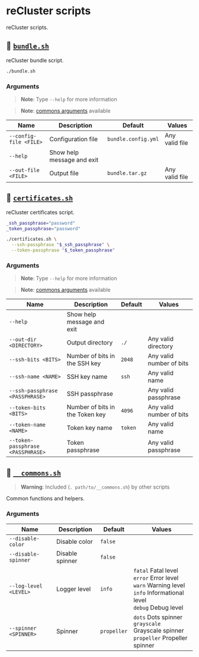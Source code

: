 <!-- markdownlint-disable MD024 -->
<!-- markdownlint-disable MD033 -->

# reCluster scripts

reCluster scripts.

## :bookmark_tabs: [`bundle.sh`](./bundle.sh)

reCluster bundle script.

```sh
./bundle.sh
```

### Arguments

> **Note**: Type `--help` for more information

> **Note**: [commons arguments](#arguments-2) available

| **Name**               | **Description**            | **Default**         | **Values**     |
| ---------------------- | -------------------------- | ------------------- | -------------- |
| `--config-file <FILE>` | Configuration file         | `bundle.config.yml` | Any valid file |
| `--help`               | Show help message and exit |
| `--out-file <FILE>`    | Output file                | `bundle.tar.gz`     | Any valid file |

## :bookmark_tabs: [`certificates.sh`](./certificates.sh)

reCluster certificates script.

```sh
_ssh_passphrase="password"
_token_passphrase="password"

./certificates.sh \
  --ssh-passphrase "$_ssh_passphrase" \
  --token-passphrase "$_token_passphrase"
```

### Arguments

> **Note**: Type `--help` for more information

> **Note**: [commons arguments](#arguments-2) available

| **Name**                          | **Description**                 | **Default** | **Values**               |
| --------------------------------- | ------------------------------- | ----------- | ------------------------ |
| `--help`                          | Show help message and exit      |
| `--out-dir <DIRECTORY>`           | Output directory                | `./`        | Any valid directory      |
| `--ssh-bits <BITS>`               | Number of bits in the SSH key   | `2048`      | Any valid number of bits |
| `--ssh-name <NAME>`               | SSH key name                    | `ssh`       | Any valid name           |
| `--ssh-passphrase <PASSPHRASE>`   | SSH passphrase                  |             | Any valid passphrase     |
| `--token-bits <BITS>`             | Number of bits in the Token key | `4096`      | Any valid number of bits |
| `--token-name <NAME>`             | Token key name                  | `token`     | Any valid name           |
| `--token-passphrase <PASSPHRASE>` | Token passphrase                |             | Any valid passphrase     |

## :bookmark_tabs: [`__commons.sh`](./__commons.sh)

> **Warning**: Included (`. path/to/__commons.sh`) by other scripts

Common functions and helpers.

### Arguments

| **Name**              | **Description** | **Default** | **Values**                                                                                                                          |
| --------------------- | --------------- | ----------- | ----------------------------------------------------------------------------------------------------------------------------------- |
| `--disable-color`     | Disable color   | `false`     |
| `--disable-spinner`   | Disable spinner | `false`     |
| `--log-level <LEVEL>` | Logger level    | `info`      | `fatal` Fatal level <br/> `error` Error level <br/> `warn` Warning level <br/> `info` Informational level <br/> `debug` Debug level |
| `--spinner <SPINNER>` | Spinner         | `propeller` | `dots` Dots spinner <br/> `grayscale` Grayscale spinner <br/> `propeller` Propeller spinner                                         |
